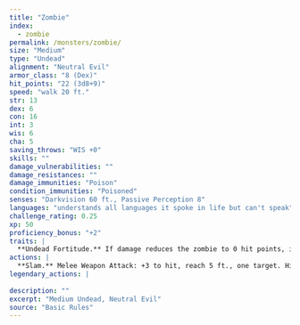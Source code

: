 ```yaml
---
title: "Zombie"
index:
  - zombie
permalink: /monsters/zombie/
size: "Medium"
type: "Undead"
alignment: "Neutral Evil"
armor_class: "8 (Dex)"
hit_points: "22 (3d8+9)"
speed: "walk 20 ft."
str: 13
dex: 6
con: 16
int: 3
wis: 6
cha: 5
saving_throws: "WIS +0"
skills: ""
damage_vulnerabilities: ""
damage_resistances: ""
damage_immunities: "Poison"
condition_immunities: "Poisoned"
senses: "Darkvision 60 ft., Passive Perception 8"
languages: "understands all languages it spoke in life but can't speak"
challenge_rating: 0.25
xp: 50
proficiency_bonus: "+2"
traits: |
  **Undead Fortitude.** If damage reduces the zombie to 0 hit points, it must make a Constitution saving throw with a DC of 5+the damage taken, unless the damage is radiant or from a critical hit. On a success, the zombie drops to 1 hit point instead.
actions: |
  **Slam.** Melee Weapon Attack: +3 to hit, reach 5 ft., one target. Hit: 4 (1d6 + 1) bludgeoning damage.  
legendary_actions: |
  
description: ""
excerpt: "Medium Undead, Neutral Evil"
source: "Basic Rules"
---
```

